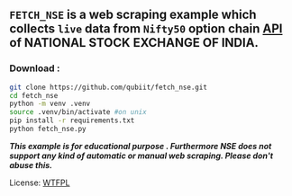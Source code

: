 ## `FETCH_NSE` is a web scraping example which collects `live` data from `Nifty50` option chain [API](https://www.nseindia.com/option-chain "Nifty Option Chain") of **NATIONAL STOCK EXCHANGE OF INDIA**.

### Download :

```bash
git clone https://github.com/qubiit/fetch_nse.git
cd fetch_nse
python -m venv .venv
source .venv/bin/activate #on unix
pip install -r requirements.txt
python fetch_nse.py
```

***This example is for educational purpose . Furthermore NSE does not support any kind of automatic or manual web scraping. Please don't abuse this.***

License: [WTFPL](https://en.wikipedia.org/wiki/WTFPL)
